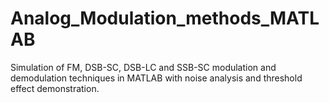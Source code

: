 # Analog_Modulation_methods_MATLAB
Simulation of FM, DSB-SC, DSB-LC and SSB-SC modulation and demodulation techniques in MATLAB with noise analysis and threshold effect demonstration.
